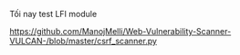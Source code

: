 Tối nay test LFI module





https://github.com/ManojMelli/Web-Vulnerability-Scanner-VULCAN-/blob/master/csrf_scanner.py
